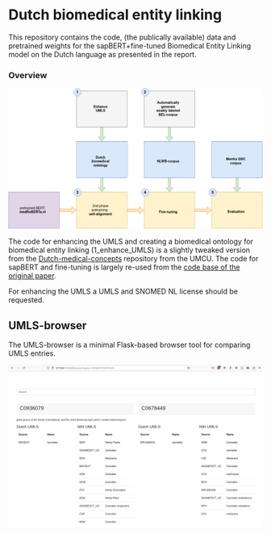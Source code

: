 # Dutch biomedical entity linking

This repository contains the code, (the publically available) data and pretrained weights for the sapBERT+fine-tuned Biomedical Entity Linking model on the Dutch language as presented in the report.

### Overview
![overview](/report/overview.png)


The code for enhancing the UMLS and creating a biomedical ontology for biomedical entity linking (1\_enhance\_UMLS) is a slightly tweaked version from the [Dutch-medical-concepts](https://github.com/umcu/dutch-medical-concepts) repository from the UMCU. The code for sapBERT and fine-tuning is largely re-used from the [code base of the original paper](https://github.com/cambridgeltl/sapbert/tree/main). 

For enhancing the UMLS a UMLS and SNOMED NL license should be requested.

## UMLS-browser
The UMLS-browser is a minimal Flask-based browser tool for comparing UMLS entries.

[![UMLS-browser](/umls_browser/umls-browser.png "UMLS-browser")](/umls_browser/umls-browser.png)
